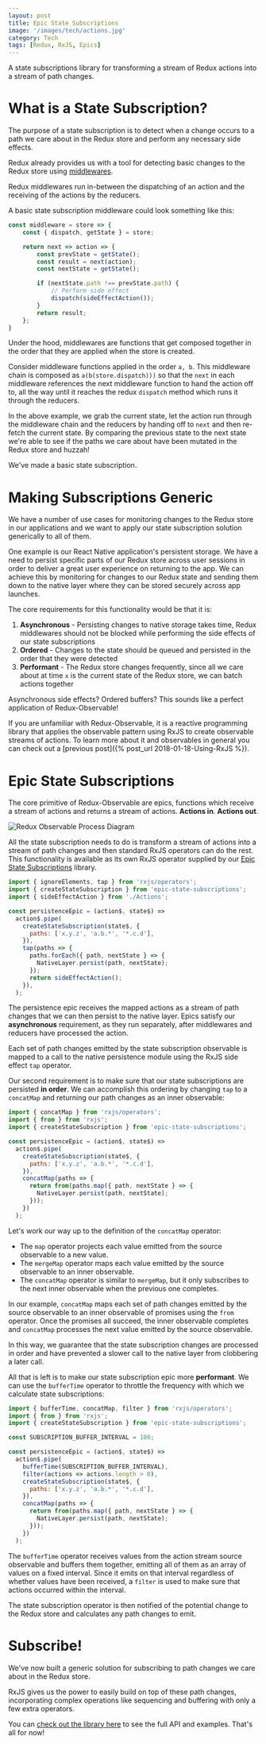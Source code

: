 ```yaml
---
layout: post
title: Epic State Subscriptions
image: '/images/tech/actions.jpg'
category: Tech
tags: [Redux, RxJS, Epics]
---
```


A state subscriptions library for transforming a stream of Redux actions into a stream of path changes.

<!--halt-->

# What is a State Subscription?

The purpose of a state subscription is to detect when a change occurs to a path
we care about in the Redux store and perform any necessary side effects.

Redux already provides us with a tool for detecting basic changes to the Redux store using [middlewares](https://redux.js.org/advanced/middleware).

Redux middlewares run in-between the dispatching of an action and the receiving of the actions by the reducers. 

A basic state subscription middleware could look something like this:

```javascript
const middleware = store => {
    const { dispatch, getState } = store;

    return next => action => {
        const prevState = getState();
        const result = next(action);
        const nextState = getState();

        if (nextState.path !== prevState.path) {
            // Perform side effect
            dispatch(sideEffectAction());
        }
        return result;
    };
}
```

Under the hood, middlewares are functions that get composed together in the order that they are applied when the store is created.

Consider middleware functions applied in the order `a, b`. This middleware chain is composed as `a(b(store.dispatch)))` so that the `next` in each middleware references
the next middleware function to hand the action off to, all the way until it reaches the redux `dispatch` method which runs it through the reducers.

In the above example, we grab the current state, let the action run through the middleware chain and the reducers by handing off to `next` and then re-fetch the current state. By comparing the previous state
to the next state we're able to see if the paths we care about have been mutated in the Redux store and huzzah!

We've made a basic state subscription.

# Making Subscriptions Generic

We have a number of use cases for monitoring changes to the Redux store in our applications and we want to apply our state subscription solution generically to all of them.

One example is our React Native application's persistent storage. We have a need to persist specific parts of our Redux store across user sessions in order to deliver a great user experience on returning to the app. We can achieve this by monitoring for changes to our Redux state and sending them down to the native layer where they can be stored securely across app launches.

The core requirements for this functionality would be that it is:

1. **Asynchronous** - Persisting changes to native storage takes time, Redux middlewares should not be blocked while performing the side effects of our state subscriptions
2. **Ordered** - Changes to the state should be queued and persisted in the order that they were detected
3. **Performant** - The Redux store changes frequently, since all we care about at time `x` is the current state of the Redux store, we can batch actions together

Asynchronous side effects? Ordered buffers? This sounds like a perfect application of Redux-Observable!

If you are unfamiliar with Redux-Observable, it is a reactive programming library that applies the observable pattern using RxJS to create observable streams of actions. To learn more about it and observables in general you can check out a [previous post]({% post_url 2018-01-18-Using-RxJS %}).

# Epic State Subscriptions

The core primitive of Redux-Observable are epics, functions which receive a stream of actions and returns a stream of actions. **Actions in**. **Actions out**.

![Redux Observable Process Diagram](/images/tech/redux-observable-process-diagram.png)

All the state subscription needs to do is transform a stream of actions into a stream of path changes and then standard RxJS operators can do the rest. This functionality is available as its own RxJS operator supplied by our [Epic State Subscriptions](https://github.com/NerdWalletOSS/epic-state-subscriptions) library.

```javascript
import { ignoreElements, tap } from 'rxjs/operators';
import { createStateSubscription } from 'epic-state-subscriptions';
import { sideEffectAction } from './Actions';

const persistenceEpic = (action$, state$) =>
  action$.pipe(
    createStateSubscription(state$, {
      paths: ['x.y.z', 'a.b.*', '*.c.d'],
    }),
    tap(paths => {
      paths.forEach({ path, nextState } => {
        NativeLayer.persist(path, nextState);
      });
      return sideEffectAction();
    }),
  );
```

The persistence epic receives the mapped actions as a stream of path changes that we can then persist to the native layer. Epics satisfy our **asynchronous** requirement, as they run separately, after middlewares and reducers have processed the action. 

Each set of path changes emitted by the state subscription observable is mapped to a call to the native persistence module using the RxJS side effect `tap` operator.

Our second requirement is to make sure that our state subscriptions are persisted **in order**. We can accomplish this ordering by changing `tap` to a `concatMap` and returning our path changes as an inner observable:

```javascript
import { concatMap } from 'rxjs/operators';
import { from } from 'rxjs';
import { createStateSubscription } from 'epic-state-subscriptions';

const persistenceEpic = (action$, state$) =>
  action$.pipe(
    createStateSubscription(state$, {
      paths: ['x.y.z', 'a.b.*', '*.c.d'],
    }),
    concatMap(paths => {
      return from(paths.map({ path, nextState } => {
        NativeLayer.persist(path, nextState);
      }));
    })
  );
```

Let's work our way up to the definition of the `concatMap` operator:

* The `map` operator projects each value emitted from the source observable to a new value.
* The `mergeMap` operator maps each value emitted by the source observable to an inner observable.
* The `concatMap` operator is similar to `mergeMap`, but it only subscribes to the next inner observable when the previous one completes.

In our example, `concatMap` maps each set of path changes emitted by the source observable to an inner observable of promises using the `from` operator. Once the promises all succeed, the inner observable completes
and `concatMap` processes the next value emitted by the source observable.

In this way, we guarantee that the state subscription changes are processed in order and have prevented a slower call to the native layer from clobbering a later call.

All that is left is to make our state subscription epic more **performant**. We can use the `bufferTime` operator to throttle the frequency with which we calculate state subscriptions:

```javascript
import { bufferTime, concatMap, filter } from 'rxjs/operators';
import { from } from 'rxjs';
import { createStateSubscription } from 'epic-state-subscriptions';

const SUBSCRIPTION_BUFFER_INTERVAL = 100;

const persistenceEpic = (action$, state$) =>
  action$.pipe(
    bufferTime(SUBSCRIPTION_BUFFER_INTERVAL),
    filter(actions => actions.length > 0),
    createStateSubscription(state$, {
      paths: ['x.y.z', 'a.b.*', '*.c.d'],
    }),
    concatMap(paths => {
      return from(paths.map({ path, nextState } => {
        NativeLayer.persist(path, nextState);
      }));
    })
  );
```

The `bufferTime` operator receives values from the action stream source observable and buffers them together, emitting all of them as an array of values on a fixed interval. Since it emits on that interval regardless of whether values have been received, a `filter` is used to make sure that actions occurred within the interval.

The state subscription operator is then notified of the potential change to the Redux store and calculates any path changes to emit.

# Subscribe!

We've now built a generic solution for subscribing to path changes we care about in the Redux store.

RxJS gives us the power to easily build on top of these path changes, incorporating complex operations like sequencing and buffering with only a few extra operators.

You can [check out the library here](https://github.com/NerdWalletOSS/epic-state-subscriptions) to see the full API and examples. That's all for now!







